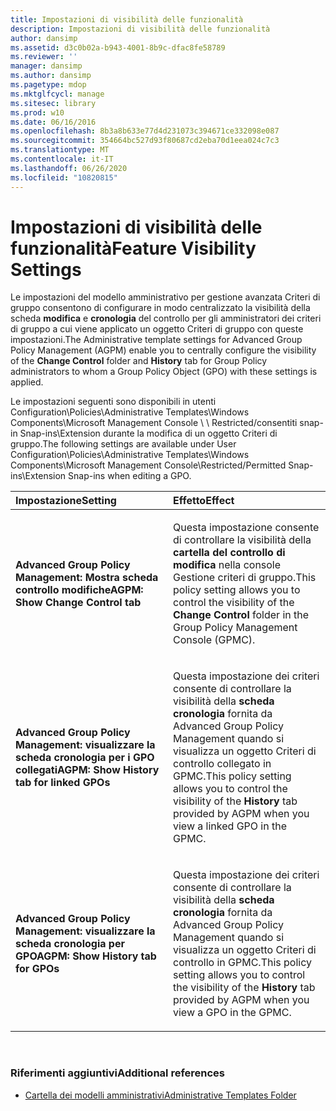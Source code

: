 ```yaml
---
title: Impostazioni di visibilità delle funzionalità
description: Impostazioni di visibilità delle funzionalità
author: dansimp
ms.assetid: d3c0b02a-b943-4001-8b9c-dfac8fe58789
ms.reviewer: ''
manager: dansimp
ms.author: dansimp
ms.pagetype: mdop
ms.mktglfcycl: manage
ms.sitesec: library
ms.prod: w10
ms.date: 06/16/2016
ms.openlocfilehash: 8b3a8b633e77d4d231073c394671ce332098e087
ms.sourcegitcommit: 354664bc527d93f80687cd2eba70d1eea024c7c3
ms.translationtype: MT
ms.contentlocale: it-IT
ms.lasthandoff: 06/26/2020
ms.locfileid: "10820815"
---
```

# <span data-ttu-id="00e6a-103">Impostazioni di visibilità delle funzionalità</span><span class="sxs-lookup"><span data-stu-id="00e6a-103">Feature Visibility Settings</span></span>


<span data-ttu-id="00e6a-104">Le impostazioni del modello amministrativo per gestione avanzata Criteri di gruppo consentono di configurare in modo centralizzato la visibilità della scheda **modifica** e **cronologia** del controllo per gli amministratori dei criteri di gruppo a cui viene applicato un oggetto Criteri di gruppo con queste impostazioni.</span><span class="sxs-lookup"><span data-stu-id="00e6a-104">The Administrative template settings for Advanced Group Policy Management (AGPM) enable you to centrally configure the visibility of the **Change Control** folder and **History** tab for Group Policy administrators to whom a Group Policy Object (GPO) with these settings is applied.</span></span>

<span data-ttu-id="00e6a-105">Le impostazioni seguenti sono disponibili in utenti Configuration\\Policies\\Administrative Templates\\Windows Components\\Microsoft Management Console \ \ Restricted/consentiti snap-in Snap-ins\\Extension durante la modifica di un oggetto Criteri di gruppo.</span><span class="sxs-lookup"><span data-stu-id="00e6a-105">The following settings are available under User Configuration\\Policies\\Administrative Templates\\Windows Components\\Microsoft Management Console\\Restricted/Permitted Snap-ins\\Extension Snap-ins when editing a GPO.</span></span>

<table>
<colgroup>
<col width="50%" />
<col width="50%" />
</colgroup>
<thead>
<tr class="header">
<th align="left"><span data-ttu-id="00e6a-106">Impostazione</span><span class="sxs-lookup"><span data-stu-id="00e6a-106">Setting</span></span></th>
<th align="left"><span data-ttu-id="00e6a-107">Effetto</span><span class="sxs-lookup"><span data-stu-id="00e6a-107">Effect</span></span></th>
</tr>
</thead>
<tbody>
<tr class="odd">
<td align="left"><p><strong><span data-ttu-id="00e6a-108">Advanced Group Policy Management: Mostra scheda controllo modifiche</span><span class="sxs-lookup"><span data-stu-id="00e6a-108">AGPM: Show Change Control tab</span></span></strong></p></td>
<td align="left"><p><span data-ttu-id="00e6a-109">Questa impostazione consente di controllare la visibilità della <strong> cartella del controllo di modifica </strong> nella console Gestione criteri di gruppo.</span><span class="sxs-lookup"><span data-stu-id="00e6a-109">This policy setting allows you to control the visibility of the <strong>Change Control</strong> folder in the Group Policy Management Console (GPMC).</span></span></p></td>
</tr>
<tr class="even">
<td align="left"><p><strong><span data-ttu-id="00e6a-110">Advanced Group Policy Management: visualizzare la scheda cronologia per i GPO collegati</span><span class="sxs-lookup"><span data-stu-id="00e6a-110">AGPM: Show History tab for linked GPOs</span></span></strong></p></td>
<td align="left"><p><span data-ttu-id="00e6a-111">Questa impostazione dei criteri consente di controllare la visibilità della <strong> scheda cronologia </strong> fornita da Advanced Group Policy Management quando si visualizza un oggetto Criteri di controllo collegato in GPMC.</span><span class="sxs-lookup"><span data-stu-id="00e6a-111">This policy setting allows you to control the visibility of the <strong>History</strong> tab provided by AGPM when you view a linked GPO in the GPMC.</span></span></p></td>
</tr>
<tr class="odd">
<td align="left"><p><strong><span data-ttu-id="00e6a-112">Advanced Group Policy Management: visualizzare la scheda cronologia per GPO</span><span class="sxs-lookup"><span data-stu-id="00e6a-112">AGPM: Show History tab for GPOs</span></span></strong></p></td>
<td align="left"><p><span data-ttu-id="00e6a-113">Questa impostazione dei criteri consente di controllare la visibilità della <strong> scheda cronologia </strong> fornita da Advanced Group Policy Management quando si visualizza un oggetto Criteri di controllo in GPMC.</span><span class="sxs-lookup"><span data-stu-id="00e6a-113">This policy setting allows you to control the visibility of the <strong>History</strong> tab provided by AGPM when you view a GPO in the GPMC.</span></span></p></td>
</tr>
</tbody>
</table>

 

### <span data-ttu-id="00e6a-114">Riferimenti aggiuntivi</span><span class="sxs-lookup"><span data-stu-id="00e6a-114">Additional references</span></span>

-   [<span data-ttu-id="00e6a-115">Cartella dei modelli amministrativi</span><span class="sxs-lookup"><span data-stu-id="00e6a-115">Administrative Templates Folder</span></span>](administrative-templates-folder-agpm40.md)

 

 





